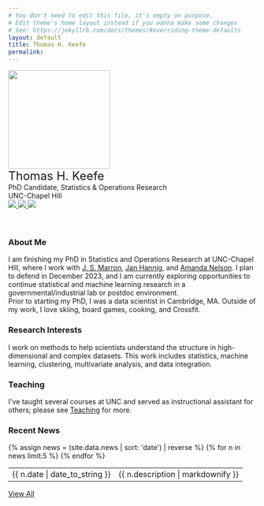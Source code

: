 ```yaml
---
# You don't need to edit this file, it's empty on purpose.
# Edit theme's home layout instead if you wanna make some changes
# See: https://jekyllrb.com/docs/themes/#overriding-theme-defaults
layout: default
title: Thomas H. Keefe
permalink: 
---
```

<div class="banner">
    <div class="photo">
        <img src="{{site.url}}/assets/tom_china.jpg" width="207px" height="200px"> 
    </div>
    <div class="contact">
        <font size="+2">Thomas H. Keefe</font> <br>
        PhD Candidate, Statistics & Operations Research<br>
        UNC-Chapel Hill<br>
        <a href="mailto:{{site.email}}"> <img src="{{site.url}}/css/icons/gmail.jpg"  class="icon"> </a>
        <a href="https://www.linkedin.com/in/thomas-keefe-52b80073/"><img src="{{site.url}}/css/icons/linkedin.jpg"  class="icon"> </a>
        <a href="https://github.com/thomaskeefe"><img src="{{site.url}}/css/icons/github.png" class="icon"></a>
    </div>
</div>
<div class="homecontent">
    <br>
    <br>
    <p>
        <h3>About Me</h3>
        I am finishing my PhD in Statistics and Operations Research at UNC-Chapel Hill, where I work with 
        <a href="https://marron.web.unc.edu/">J. S. Marron</a>, 
        <a href="https://hannig.cloudapps.unc.edu/">Jan Hannig</a>, and 
        <a href="https://www.med.unc.edu/medicine/rheumatology-allergy-immunology/people/amanda-e-nelson-md-mscr/">Amanda Nelson</a>. I plan to defend in December 2023, and I am currently exploring opportunities to continue statistical and machine learning research in a governmental/industrial lab or postdoc environment.
        <br>
        Prior to starting my PhD, I was a data scientist in Cambridge, MA.
        Outside of my work, I love skiing, board games, cooking, and Crossfit.
    </p>
    <p>
        <h3>Research Interests</h3>
        I work on methods to help scientists understand the structure in high-dimensional and complex datasets. This work includes statistics, machine learning, clustering, multivariate analysis, and data integration. 
    </p>
    <p>
        <h3>Teaching</h3>
        I've taught several courses at UNC and served as instructional assistant for others; please see <a href="{{ site.url }}/teaching">Teaching</a> for more.
    </p>
    <p>
        <h3>Recent News</h3>
        <table class="news">
        {% assign news = (site.data.news | sort: 'date') | reverse %} {% for n in news limit:5 %}
            <tr>
                <td class="date">{{ n.date | date_to_string }} </td> 
                <td class="description"> {{ n.description | markdownify }} </td>
            </tr>
        {% endfor %}
        </table>
        <a href="{{site.url}}/news.html">View All</a> <br>
    </p>
</div>
